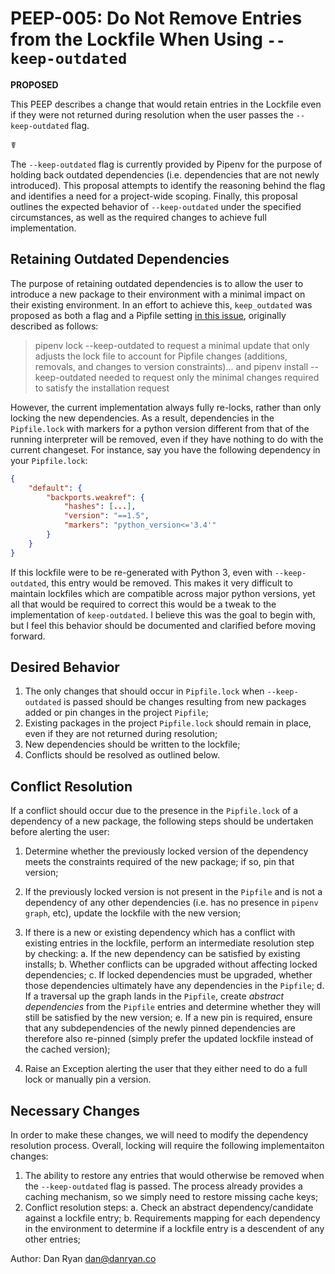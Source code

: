 # PEEP-005: Do Not Remove Entries from the Lockfile When Using `--keep-outdated`

**PROPOSED**

This PEEP describes a change that would retain entries in the Lockfile even if they were not returned during resolution when the user passes the `--keep-outdated` flag.

☤

The `--keep-outdated` flag is currently provided by Pipenv for the purpose of holding back outdated dependencies (i.e. dependencies that are not newly introduced).  This proposal attempts to identify the reasoning behind the flag and identifies a need for a project-wide scoping. Finally, this proposal outlines the expected behavior of `--keep-outdated` under the specified circumstances, as well as the required changes to achieve full implementation.

## Retaining Outdated Dependencies

The purpose of retaining outdated dependencies is to allow the user to introduce a new package to their environment with a minimal impact on their existing environment.  In an effort to achieve this, `keep_outdated` was proposed as both a flag and a Pipfile setting [in this issue](https://github.com/pypa/pipenv/issues/1255#issuecomment-354585775), originally described as follows:

> pipenv lock --keep-outdated to request a minimal update that only adjusts the lock file to account for Pipfile changes (additions, removals, and changes to version constraints)... and pipenv install --keep-outdated needed to request only the minimal changes required to satisfy the installation request

However, the current implementation always fully re-locks, rather than only locking the new dependencies. As a result, dependencies in the `Pipfile.lock` with markers for a python version different from that of the running interpreter will be removed, even if they have nothing to do with the current changeset.  For instance, say you have the following dependency in your `Pipfile.lock`:

```json
{
    "default": {
        "backports.weakref": {
            "hashes": [...],
            "version": "==1.5",
            "markers": "python_version<='3.4'"
        }
    }
}
```

If this lockfile were to be re-generated with Python 3, even with `--keep-outdated`, this entry would be removed.  This makes it very difficult to maintain lockfiles which are compatible across major python versions, yet all that would be required to correct this would be a tweak to the implementation of `keep-outdated`.  I believe this was the goal to begin with, but I feel this behavior should be documented and clarified before moving forward.

## Desired Behavior

1. The only changes that should occur in `Pipfile.lock` when `--keep-outdated` is passed should be changes resulting from new packages added or pin changes in the project `Pipfile`;
2. Existing packages in the project `Pipfile.lock` should remain in place, even if they are not returned during resolution;
3. New dependencies should be written to the lockfile;
4. Conflicts should be resolved as outlined below.

## Conflict Resolution

If a conflict should occur due to the presence in the `Pipfile.lock` of a dependency of a new package, the following steps should be undertaken before alerting the user:

1. Determine whether the previously locked version of the dependency meets the constraints required of the new package; if so, pin that version;
2. If the previously locked version is not present in the `Pipfile` and is not a dependency of any other dependencies (i.e. has no presence in `pipenv graph`, etc), update the lockfile with the new version;
3. If there is a new or existing dependency which has a conflict with existing entries in the lockfile, perform an intermediate resolution step by checking:
    a.  If the new dependency can be satisfied by existing installs;
    b.  Whether conflicts can be upgraded without affecting locked dependencies;
    c.  If locked dependencies must be upgraded, whether those dependencies ultimately have any dependencies in the `Pipfile`;
    d.  If a traversal up the graph lands in the `Pipfile`, create _abstract dependencies_ from the `Pipfile` entries and determine whether they will still be satisfied by the new version;
    e.  If a new pin is required, ensure that any subdependencies of the newly pinned dependencies are therefore also re-pinned (simply prefer the updated lockfile instead of the cached version);

4. Raise an Exception alerting the user that they either need to do a full lock or manually pin a version.

## Necessary Changes

In order to make these changes, we will need to modify the dependency resolution process. Overall, locking will require the following implementaiton changes:

1. The ability to restore any entries that would otherwise be removed when the `--keep-outdated` flag is passed.  The process already provides a caching mechanism, so we simply need to restore missing cache keys;
2. Conflict resolution steps:
  a. Check an abstract dependency/candidate against a lockfile entry;
  b. Requirements mapping for each dependency in the environment to determine if a lockfile entry is a descendent of any other entries;


Author: Dan Ryan <dan@danryan.co>
